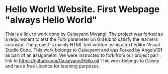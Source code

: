# Hello World Website. First Webpage "always Hello World"
This is a  link to work done by Caiseyann Mwangi. The project was forked as a requirement to test the Fork parameter on GitHub to satisfy the learners curiosity.
The project is mainly HTML text written using a text editor-Visual Studio Code.
This work belongs to Caiseyann and was Forked by Angels101 as part of an assignment.
We were instructed to fork from our project pair .
link to https://github.com/Caiseyann/Hello.git
This work belongs to Caisey and has a free Licence for learning purposes.

